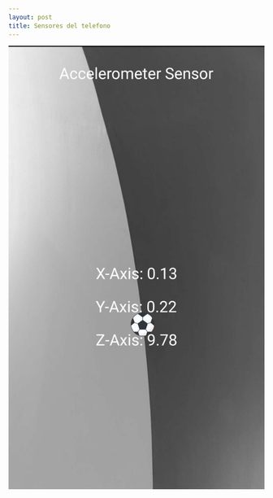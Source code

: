 ```yaml
---
layout: post
title: Sensores del telefono
---
```

<p align = "center">
  <img src= "../assets/images/SensoresTel/Acelerometro.jpg"/>
</p>
